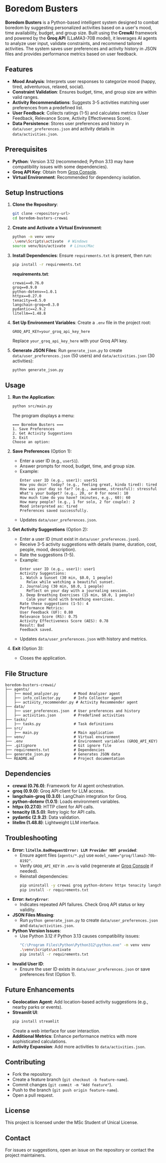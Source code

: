 # Boredom Busters

**Boredom Busters** is a Python-based intelligent system designed to combat boredom by suggesting personalized activities based on a user's mood, time availability, budget, and group size. Built using the **CrewAI** framework and powered by the **Groq API** (LLaMA3-70B model), it leverages AI agents to analyze user input, validate constraints, and recommend tailored activities. The system saves user preferences and activity history in JSON files and provides performance metrics based on user feedback.

## Features
- **Mood Analysis**: Interprets user responses to categorize mood (happy, tired, adventurous, relaxed, social).
- **Constraint Validation**: Ensures budget, time, and group size are within valid ranges.
- **Activity Recommendations**: Suggests 3-5 activities matching user preferences from a predefined list.
- **User Feedback**: Collects ratings (1-5) and calculates metrics (User Feedback, Relevance Score, Activity Effectiveness Score).
- **Data Persistence**: Stores user preferences and history in `data/user_preferences.json` and activity details in `data/activities.json`.

## Prerequisites
- **Python**: Version 3.12 (recommended; Python 3.13 may have compatibility issues with some dependencies).
- **Groq API Key**: Obtain from [Groq Console](https://console.groq.com).
- **Virtual Environment**: Recommended for dependency isolation.

## Setup Instructions
1. **Clone the Repository**:
   ```bash
   git clone <repository-url>
   cd boredom-busters-crewai
   ```

2. **Create and Activate a Virtual Environment**:
   ```bash
   python -m venv venv
   .\venv\Scripts\activate  # Windows
   source venv/bin/activate  # Linux/Mac
   ```

3. **Install Dependencies**:
   Ensure `requirements.txt` is present, then run:
   ```bash
   pip install -r requirements.txt
   ```
   **requirements.txt**:
   ```
   crewai==0.76.0
   groq==0.9.0
   python-dotenv==1.0.1
   httpx==0.27.0
   tenacity==8.5.0
   langchain-groq==0.3.0
   pydantic==2.9.2
   litellm==1.48.8
   ```

4. **Set Up Environment Variables**:
   Create a `.env` file in the project root:
   ```plaintext
   GROQ_API_KEY=your_groq_api_key_here
   ```
   Replace `your_groq_api_key_here` with your Groq API key.

5. **Generate JSON Files**:
   Run `generate_json.py` to create `data/user_preferences.json` (50 users) and `data/activities.json` (30 activities):
   ```bash
   python generate_json.py
   ```

## Usage
1. **Run the Application**:
   ```bash
   python src/main.py
   ```
   The program displays a menu:
   ```
   === Boredom Busters ===
   1. Save Preferences
   2. Get Activity Suggestions
   3. Exit
   Choose an option:
   ```

2. **Save Preferences** (Option 1):
   - Enter a user ID (e.g., `user51`).
   - Answer prompts for mood, budget, time, and group size.
   - Example:
     ```
     Enter user ID (e.g., user1): user51
     How you doin' today? (e.g., feeling great, kinda tired): tired
     How was your day so far? (e.g., awesome, stressful): stressful
     What's your budget? (e.g., 20, or 0 for none): 10
     How much time do you have? (minutes, e.g., 60): 60
     How many people? (e.g., 1 for solo, 2 for couple): 2
     Mood interpreted as: tired
     Preferences saved successfully.
     ```
   - Updates `data/user_preferences.json`.

3. **Get Activity Suggestions** (Option 2):
   - Enter a user ID (must exist in `data/user_preferences.json`).
   - Receive 3-5 activity suggestions with details (name, duration, cost, people, mood, description).
   - Rate the suggestions (1-5).
   - Example:
     ```
     Enter user ID (e.g., user1): user1
     Activity Suggestions:
     1. Watch a Sunset (30 min, $0.0, 1 people)
        Relax while watching a beautiful sunset.
     2. Journaling (30 min, $0.0, 1 people)
        Reflect on your day with a journaling session.
     3. Deep Breathing Exercises (15 min, $0.0, 1 people)
        Calm your mind with breathing exercises.
     Rate these suggestions (1-5): 4
     Performance Metrics:
     User Feedback (UF): 0.80
     Relevance Score (RS): 0.75
     Activity Effectiveness Score (AES): 0.78
     Result: Bad
     Feedback saved.
     ```
   - Updates `data/user_preferences.json` with history and metrics.

4. **Exit** (Option 3):
   - Closes the application.

## File Structure
```
boredom-busters-crewai/
├── agents/
│   ├── mood_analyzer.py       # Mood Analyzer agent
│   ├── info_collector.py      # Info Collector agent
│   ├── activity_recommender.py # Activity Recommender agent
├── data/
│   ├── user_preferences.json  # User preferences and history
│   ├── activities.json        # Predefined activities
├── tasks/
│   ├── tasks.py               # Task definitions
├── src/
│   ├── main.py                # Main application
├── venv/                      # Virtual environment
├── .env                       # Environment variables (GROQ_API_KEY)
├── .gitignore                 # Git ignore file
├── requirements.txt           # Dependencies
├── generate_json.py           # Generates JSON data
└── README.md                  # Project documentation
```

## Dependencies
- **crewai (0.76.0)**: Framework for AI agent orchestration.
- **groq (0.9.0)**: Groq API client for LLM access.
- **langchain-groq (0.3.0)**: LangChain integration for Groq.
- **python-dotenv (1.0.1)**: Loads environment variables.
- **httpx (0.27.0)**: HTTP client for API calls.
- **tenacity (8.5.0)**: Retry logic for API calls.
- **pydantic (2.9.2)**: Data validation.
- **litellm (1.48.8)**: Lightweight LLM interface.

## Troubleshooting
- **Error: `litellm.BadRequestError: LLM Provider NOT provided`**:
  - Ensure agent files (`agents/*.py`) use `model_name="groq/llama3-70b-8192"`.
  - Verify `GROQ_API_KEY` in `.env` is valid (regenerate at [Groq Console](https://console.groq.com) if needed).
  - Reinstall dependencies:
    ```bash
    pip uninstall -y crewai groq python-dotenv httpx tenacity langchain-groq pydantic litellm
    pip install -r requirements.txt
    ```
- **Error: `RetryError`**:
  - Indicates repeated API failures. Check Groq API status or key validity.
- **JSON Files Missing**:
  - Run `python generate_json.py` to create `data/user_preferences.json` and `data/activities.json`.
- **Python Version Issues**:
  - Use Python 3.12 if Python 3.13 causes compatibility issues:
    ```bash
    "C:\Program Files\Python\Python312\python.exe" -m venv venv
    .\venv\Scripts\activate
    pip install -r requirements.txt
    ```
- **Invalid User ID**:
  - Ensure the user ID exists in `data/user_preferences.json` or save preferences first (Option 1).

## Future Enhancements
- **Geolocation Agent**: Add location-based activity suggestions (e.g., nearby parks or events).
- **Streamlit UI**:
  ```bash
  pip install streamlit
  ```
  Create a web interface for user interaction.
- **Additional Metrics**: Enhance performance metrics with more sophisticated calculations.
- **Activity Expansion**: Add more activities to `data/activities.json`.

## Contributing
- Fork the repository.
- Create a feature branch (`git checkout -b feature-name`).
- Commit changes (`git commit -m "Add feature"`).
- Push to the branch (`git push origin feature-name`).
- Open a pull request.

## License
This project is licensed under the MSc Student of Unical License.

## Contact
For issues or suggestions, open an issue on the repository or contact the project maintainers.

